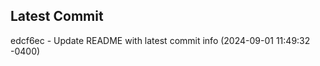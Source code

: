 
## Latest Commit
edcf6ec - Update README with latest commit info (2024-09-01 11:49:32 -0400) <Yunxi-Zhou>
